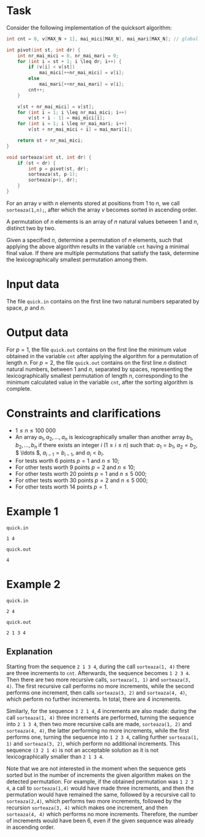 # Task

Consider the following implementation of the quicksort algorithm:

``` cpp
int cnt = 0, v[MAX_N + 1], mai_mici[MAX_N], mai_mari[MAX_N]; // global variables

int pivot(int st, int dr) {
    int nr_mai_mici = 0, nr_mai_mari = 0;
    for (int i = st + 1; i \leq dr; i++) {
        if (v[i] < v[st])
            mai_mici[++nr_mai_mici] = v[i];
        else
            mai_mari[++nr_mai_mari] = v[i];
        cnt++;
    }

    v[st + nr_mai_mici] = v[st];
    for (int i = 1; i \leq nr_mai_mici; i++)
        v[st + i - 1] = mai_mici[i];
    for (int i = 1; i \leq nr_mai_mari; i++)
        v[st + nr_mai_mici + i] = mai_mari[i];

    return st + nr_mai_mici;
}

void sorteaza(int st, int dr) {
    if (st < dr) {
        int p = pivot(st, dr);
        sorteaza(st, p-1);
        sorteaza(p+1, dr);
    }
}
```

For an array $v$ with $n$ elements stored at positions from $1$ to $n$, we call `sorteaza(1,n);`, after which the array $v$ becomes sorted in ascending order.

A permutation of $n$ elements is an array of $n$ natural values between $1$ and $n$, distinct two by two.

Given a specified $n$, determine a permutation of $n$ elements, such that applying the above algorithm results in the variable `cnt` having a minimal final value. If there are multiple permutations that satisfy the task, determine the lexicographically smallest permutation among them.

# Input data

The file `quick.in` contains on the first line two natural numbers separated by space, $p$ and $n$.

# Output data

For $p=1$, the file `quick.out` contains on the first line the minimum value obtained in the variable `cnt` after applying the algorithm for a permutation of length $n$.
For $p=2$, the file `quick.out` contains on the first line $n$ distinct natural numbers, between $1$ and $n$, separated by spaces, representing the lexicographically smallest permutation of length $n$, corresponding to the minimum calculated value in the variable `cnt`, after the sorting algorithm is complete.

# Constraints and clarifications

* $1 \leq n \leq 100 \ 000$
* An array $a_1, a_2, \ldots, a_n$ is lexicographically smaller than another array $b_1, b_2, \ldots, b_n$ if there exists an integer $i$ ($1 \leq i \leq n$) such that: $a_1 = b_1$, $a_2 = b_2$, $ \ldots $, $a_{i−1} = b_{i−1}$, and $a_i < b_i$.
* For tests worth $6$ points $p = 1$ and $n \leq 10$;
* For other tests worth $9$ points $p = 2$ and $n \leq 10$;
* For other tests worth $20$ points $p = 1$ and $n \leq 5 \ 000$;
* For other tests worth $30$ points $p = 2$ and $n \leq 5 \ 000$;
* For other tests worth $14$ points $p = 1$.

# Example 1

`quick.in`
```
1 4
```

`quick.out`
```
4
```

# Example 2

`quick.in`
```
2 4
```

`quick.out`
```
2 1 3 4
```

## Explanation

Starting from the sequence `2 1 3 4`, during the call `sorteaza(1, 4)` there are three increments to `cnt`. Afterwards, the sequence becomes `1 2 3 4`. Then there are two more recursive calls, `sorteaza(1, 1)` and `sorteaza(3, 4)`. The first recursive call performs no more increments, while the second performs one increment, then calls `sorteaza(3, 2)` and `sorteaza(4, 4)`, which perform no further increments. In total, there are $4$ increments.

Similarly, for the sequence `3 2 1 4`, $4$ increments are also made: during the call `sorteaza(1, 4)` three increments are performed, turning the sequence into `2 1 3 4`, then two more recursive calls are made, `sorteaza(1, 2)` and `sorteaza(4, 4)`, the latter performing no more increments, while the first performs one, turning the sequence into `1 2 3 4`, calling further `sorteaza(1, 1)` and `sorteaza(3, 2)`, which perform no additional increments. This sequence `(3 2 1 4)` is not an acceptable solution as it is not lexicographically smaller than `2 1 3 4`.

Note that we are not interested in the moment when the sequence gets sorted but in the number of increments the given algorithm makes on the detected permutation. For example, if the obtained permutation was `1 2 3 4`, a call to `sorteaza(1,4)` would have made three increments, and then the permutation would have remained the same, followed by a recursive call to `sorteaza(2,4)`, which performs two more increments, followed by the recursion `sorteaza(3, 4)` which makes one increment, and then `sorteaza(4, 4)` which performs no more increments. Therefore, the number of increments would have been $6$, even if the given sequence was already in ascending order.